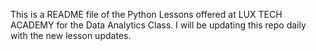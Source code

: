 This is a README file of the Python Lessons offered at LUX TECH ACADEMY for the Data Analytics Class.
I will be updating this repo daily with the new lesson updates.
